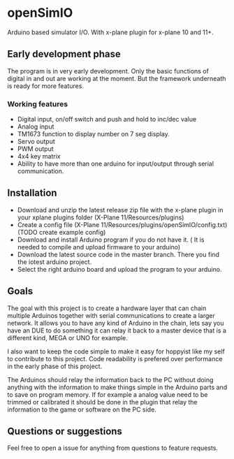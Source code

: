 # openSimIO
Arduino based simulator I/O. With x-plane plugin for x-plane 10 and 11+.

## Early development phase
The program is in very early development. Only the basic functions of digital in and out are working at the moment. But the framework underneath is ready for more features.

### Working features
* Digital input, on/off switch and push and hold to inc/dec value
* Analog input
* TM1673 function to display number on 7 seg display. 
* Servo output
* PWM output
* 4x4 key matrix
* Ability to have more than one arduino for input/output through serial communication. 

## Installation
* Download and unzip the latest release zip file with the x-plane plugin in your xplane plugins folder (X-Plane 11/Resources/plugins)
* Create a config file (X-Plane 11/Resources/plugins/openSimIO/config.txt) (TODO create example config)
* Download and install Arduino program if you do not have it. ( It is needed to compile and upload firmware to your arduino)
* Download the latest source code in the master branch. There you find the iotest arduino project.
* Select the right arduino board and upload the program to your arduino.


## Goals
The goal with this project is to create a hardware layer that can chain multiple Arduinos together with serial communications to create a larger network. It allows you to have any kind of Arduino in the chain, lets say you have an DUE to do something it can relay it back to a master device that is a different kind, MEGA or UNO for example.

I also want to keep the code simple to make it easy for hoppyist like my self to contribute to this project. Code readability is prefered over performance in the early phase of this project.

The Arduinos should relay the information back to the PC without doing anything with the information to make things simple in the Arduino parts and to save on program memory. If for example a analog value need to be trimmed or calibrated it should be done in the plugin that relay the information to the game or software on the PC side.

## Questions or suggestions
Feel free to open a issue for anything from questions to feature requests. 
